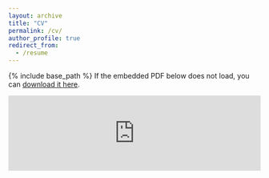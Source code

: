 ```yaml
---
layout: archive
title: "CV"
permalink: /cv/
author_profile: true
redirect_from:
  - /resume
---
```


{% include base_path %}
If the embedded PDF below does not load, you can [download it here](/files/Petalas_CV.pdf).

<embed src="https://stamatispetalas.github.io/files/Petalas_CV.pdf" type="application/pdf" width="100%" />

